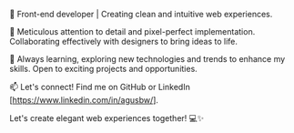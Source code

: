 👋 Front-end developer | Creating clean and intuitive web experiences.

🎨 Meticulous attention to detail and pixel-perfect implementation. Collaborating effectively with designers to bring ideas to life.

🌟 Always learning, exploring new technologies and trends to enhance my skills. Open to exciting projects and opportunities.

📫 Let's connect! Find me on GitHub or LinkedIn [https://www.linkedin.com/in/agusbw/].

Let's create elegant web experiences together! 💻✨
